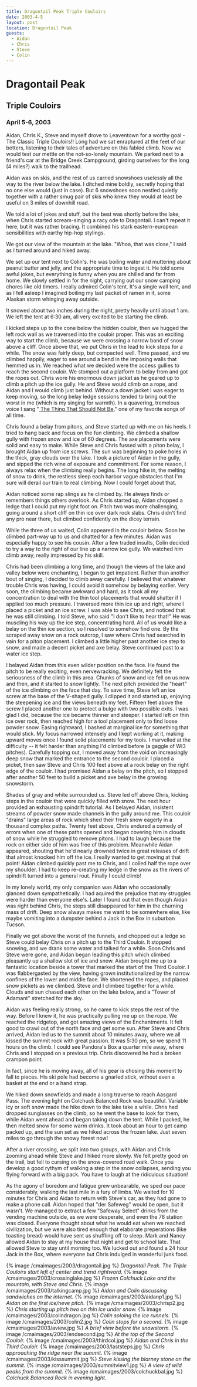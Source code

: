 ```yaml
---
title: Dragontail Peak Triple Couloirs
date: 2003-4-5
layout: post
location: Dragontail Peak
guests:
  - Aidan
  - Chris
  - Steve
  - Colin
---
```


<h1>Dragontail Peak</h1>
<h2>Triple Couloirs</h2>
<h3>April 5-6, 2003</h3>


Aidan, Chris K., Steve and myself drove to Leaventown for a worthy goal -
The Classic Triple Couloirs!! Long had we sat enraptured at the feet of our
betters, listening to their tales of adventure on this fabled climb. Now we
would test our mettle on the not-so-lonely mountain. We parked next to a friend's
car at the Bridge Creek Campground, girding ourselves for the long (4 miles?) walk to the
trailhead.


Aidan was on skis, and the rest of us carried snowshoes uselessly all the way to the
river below the lake. I ditched mine boldly, secretly hoping that no one else
would (just in case). But 6 snowshoes soon nestled quietly together with a rather
smug pair of skis who knew they would at least be useful on 3 miles of downhill road.


We told a lot of jokes and stuff, but the best was shortly before the lake, when
Chris started scream-singing a racy ode to Dragontail. I can't repeat
it here, but it was rather bracing. It combined his stark eastern-european sensibilities
with earthy hip-hop stylings.


We got our view of the mountain at the lake. "Whoa, that was close," I said as I turned
around and hiked away. 


We set up our tent next to Colin's. He was boiling water and muttering about peanut butter
and jelly, and the appropriate time to ingest it. He told some awful jokes, but everything
is funny when you are chilled and far from home. We slowly settled in for the night, carrying
out our snow camping chores like old timers. I really admired Colin's tent. It's a single
wall tent, and as I fell asleep I imagined boiling my last packet of ramen in it, some Alaskan
storm whinging away outside.


It snowed about two inches during the night, pretty heavily until about 1 am. We left the
tent at 6:30 am, all very excited to be starting the climb.



I kicked steps up to the cone below the hidden couloir, then we hugged the left
rock wall as we traversed into the couloir proper. This was an exciting way to 
start the climb, because we were crossing a narrow band of snow above a cliff. 
Once above that, we put Chris in the lead to kick steps for a while. The snow 
was fairly deep, but compacted well. Time passed, and we climbed happily, eager 
to see around a bend in the imposing walls that hemmed us in. We reached what 
we decided were the access gullies to reach the second couloir. We stomped out a 
platform to belay from and got the ropes out. Chris wore his enormous down 
jacket as he geared up to climb a pitch up the ice gully. He and Steve would 
climb on a rope, and Aidan and I would climb just behind. Without a down 
jacket I was eager to keep moving, so the long belay ledge sessions tended to 
bring out the worst in me (which is my singing for warmth). In a quavering, 
tremelous voice I sang "<a href="https://www.lyricsfreak.com/m/metallica/13759.htm">
The Thing That Should Not Be</a>," one of my favorite songs 
of all time. 


Chris found a belay from pitons, and Steve started up with me on his heels.
I tried to hang back and focus on the fun climbing. We climbed 
a shallow gully with frozen snow and ice of 60 degrees. The axe placements were 
solid and easy to make. While Steve and Chris fussed with a piton belay, I 
brought Aidan up from ice screws. The sun was beginning to poke holes in the 
thick, gray clouds over the lake. I took a picture of Aidan in the gully, and 
sipped the rich wine of exposure and commitment. For some reason, I always 
relax when the climbing really begins. The long hike in, the melting of snow to 
drink, the restless sleep each harbor vague obstacles that I'm sure will 
derail our train to real climbing. Now I could forget about that.


Aidan noticed some rap slings as he climbed by. He always finds or remembers 
things others overlook. As Chris started up, Aidan chopped a ledge that I 
could put my right foot on. Pitch two was more challenging, going around a 
short cliff on thin ice over dark rock slabs. Chris didn't find any pro near 
there, but climbed confidently on the dicey terrain.



While the three of us waited, Colin appeared in the couloir below. Soon he 
climbed part-way up to us and chatted for a few minutes. Aidan was especially 
happy to see his cousin. After a few traded insults, Colin decided to try a way 
to the right of our line up a narrow ice gully. We watched him climb away, 
really impressed by his skill.


Chris had been climbing a long time, and though the views of the lake and 
valley below were enchanting, I began to get impatient. Rather than another 
bout of singing, I decided to climb away carefully. I believed that whatever 
trouble Chris was having, I could avoid it somehow by belaying earlier. 
Very soon, the climbing became awkward and hard, as it took all my concentration 
to deal with the thin tool 
placements that would shatter if I applied too much pressure. I
traversed more thin ice up and right, where I placed a picket and an ice screw.
I was able to see Chris, and noticed that he was still 
climbing. I told Steve, who said "I don't like to hear that!"
He was muscling his way up the ice step, concentrating hard. 
All of us would like a belay on the thin 
ice section, so I resolved to somehow find one. By the 
scraped away snow on a rock outcrop, I saw where Chris had searched in vain for a 
piton placement. I climbed a little higher past another ice step to snow, and 
made a decent picket and axe belay. Steve continued past to a water ice step.


I belayed Aidan from this even wilder position on the face. He found the pitch 
to be really exciting, even nervewracking. We definitely felt the seriousness of the climb 
in this area. Chunks of snow and ice fell on us now and then, and it started to 
snow lightly. The next pitch provided the "heart" of 
the ice climbing on the face that day. To save time, Steve left an ice screw at 
the base of the V-shaped gully. I clipped it and started up, enjoying the 
steepening ice and the views beneath my feet. Fifteen feet above the screw I 
placed another one to protect a bulge with two possible exits. I was glad I 
did, because the ice became thinner and steeper. I started left on thin ice 
over rock, then reached high for a tool placement only to find loose powder 
snow. Easing rightward, I bashed at marginal ice for something that would 
stick. My focus narrowed intensely and I kept working at it, making upward 
moves once I found solid placements for my tools. I marvelled at the 
difficulty -- it felt harder than 
anything I'd climbed before (a gaggle of WI3 pitches). Carefully topping out, I 
moved away from the void on increasingly deep snow that marked the entrance to 
the second couloir. I placed a picket, then saw Steve and Chris 100 feet above 
at a rock belay on the right edge of the couloir. I had promised Aidan a belay 
on the pitch, so I stopped after another 50 feet to build a picket and axe 
belay in the growing snowstorm.



Shades of gray and white surrounded us. Steve led off above Chris, kicking steps in the 
couloir that were quickly filled with snow. The next hour provided an 
exhausting spindrift tutorial. As I belayed Aidan, insistent streams of powder 
snow made channels in the gully around me. This couloir "drains" large areas of 
rock which shed their fresh snow eagerly in a thousand complex paths. Twenty 
feet above, Chris endured a comedy of errors when one of these paths opened and 
began covering him in clouds of snow while he struggled to remove pitons. I had 
to laugh because the rock on either side of him was free of this problem. 
Meanwhile Aidan appeared, shouting that he'd nearly drowned twice in great 
releases of drift that almost knocked him off the ice. I really wanted to get moving
at that point! Aidan climbed quickly past me to Chris, and I coiled half the rope 
over my shoulder. I had to keep re-creating my ledge in the snow as the rivers of 
spindrift turned into a general rout. Finally I could climb!


In my lonely world, my only companion was Aidan who occasionally glanced 
down sympathetically. I had aquired the prejudice that my struggles were harder 
than everyone else's. Later I found out that even though Aidan was right behind
Chris, the steps still disappeared for him in the churning
mass of drift. Deep snow
always makes me want to be somewhere else, like maybe vomiting into a dumpster
behind a Jack in the Box in suburban Tucson. 


Finally we got above the worst of the funnels, and chopped out a ledge so Steve
could belay Chris on a pitch up to the Third Couloir. It stopped snowing, and
we drank some water and talked for a while. Soon Chris and Steve were gone, and
Aidan began leading this pitch which climbed pleasantly up a shallow slot of ice
and snow. Aidan brought me up to a fantastic location beside a tower that marked
the start of the Third Couloir. I was flabbergasted by the view, having grown
institutionalized by the narrow confines of the lower and middle face. We 
shortened the ropes, and placed snow pickets as we climbed. Steve and I climbed 
together for a while. Clouds and sun chased each other on the lake below, and 
a "Tower of Adamant" stretched for the sky.


Aidan was feeling really strong, so he came to kick steps the rest of the way.
Before I knew it, 
he was practically pulling me up on the rope. We reached the ridgetop, and got 
amazing views of the Enchantments. It felt good to crawl out of the north face 
and get some sun. After Steve and Chris arrived, Aidan led us to the summit
about 10 minutes away, where we all kissed the summit rock with great passion.
It was 5:30 pm, so we spend 11 hours on the climb.
I could see Pandora's Box a quarter mile away, where Chris and I stopped on a
previous trip. Chris discovered he had a broken crampon point.


In fact, since he is moving away, all of his gear is chosing this moment to fall to
pieces. His ski pole had become a gnarled stick, without even a basket at the end or
a hand strap. 


We hiked down snowfields and made a long traverse to reach Aasgard Pass. The evening
light on Colchuck Balanced Rock was beautiful. Variable icy or soft snow made the hike
down to the lake take a while. Chris had dropped sunglasses on the climb, so he
went the base to look for them, while Aidan went ahead and began taking down the tent.
While I packed, he then melted snow for some warm drinks. It took about an hour to
get camp packed up, and the sun set as we hiked across the frozen lake. Just seven
miles to go through the snowy forest now!



After a river crossing, we split into two groups, with Aidan and Chris zooming ahead
while Steve and I hiked more slowly. We felt pretty good on the trail, but fell to
cursing on the snow-covered road walk. Once you develop a good rythym of walking a
step in the snow collapses, sending you flying forward with a big pack. You have to
laugh at the ridiculous situation!


As the agony of boredom and fatigue grew unbearable, we sped our pace considerably,
walking the last mile in a fury of limbs. We waited for 10 minutes for Chris and Aidan
to return with Steve's car, as they had gone to make a phone call. Aidan hoped
that "der Safeweg" would be open, but it wasn't. We managed to extract a few "Safeway
Select" drinks from the vending machine outside, as we were desperate, and even the
76 station was closed. Everyone thought about what he would eat when we reached
civilization, but we were also tired enough that elaborate preperations (like
toasting bread) would have sent us shuffling off to sleep. Mark and Nancy allowed
Aidan to stay at my house that night and get to school late. That allowed Steve to
stay until morning too. We lucked out and found a 24 hour Jack in the Box, where everyone
but Chris indulged in wonderful junk food.




{% image /cmaimages/2003/dragontail.jpg %}
<i>Dragontail Peak. The Triple Couloirs start left of center and trend rightward.</i>
{% image /cmaimages/2003/crossinglake.jpg %}
<i>Frozen Colchuck Lake and the mountain, with Steve and Chris.</i>
{% image /cmaimages/2003/talkingcamp.jpg %}
<i>Aidan and Colin discussing sandwiches on the internet.</i>
{% image /cmaimages/2003/aidanp1.jpg %}
<i>Aidan on the first ice/neve pitch.</i>
{% image /cmaimages/2003/chrisp2.jpg %}
<i>Chris starting up pitch two on thin ice under snow.</i>
{% image /cmaimages/2003/colindragon.jpg %}
<i>Colin soloing the ice runnels.</i>
{% image /cmaimages/2003/colin2.jpg %}
<i>Colin stops for a second.</i>
{% image /cmaimages/2003/aview.jpg %}
<i>A brief view before the snowstorm.</i>
{% image /cmaimages/2003/endsecond.jpg %}
<i>At the top of the Second Couloir.</i>
{% image /cmaimages/2003/thirdcol.jpg %}
<i>Aidan and Chris in the Third Couloir.</i>
{% image /cmaimages/2003/laststeps.jpg %}
<i>Chris approaching the ridge near the summit.</i>
{% image /cmaimages/2003/kisssummit.jpg %}
<i>Steve kissing the blarney stone on the summit.</i>
{% image /cmaimages/2003/summitview1.jpg %}
<i>A view of wild peaks from the summit.</i>
{% image /cmaimages/2003/colchuckbal.jpg %}
<i>Colchuck Balanced Rock in evening light.</i>
